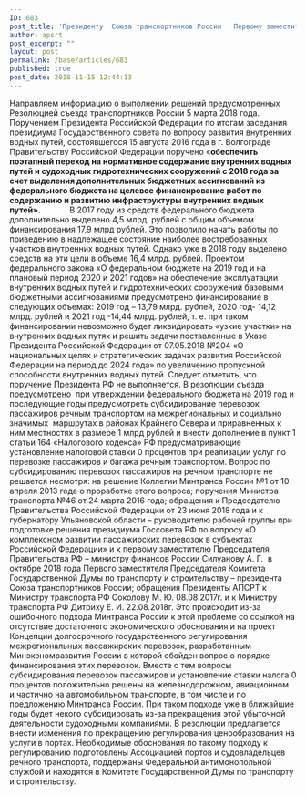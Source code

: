 ```yaml
---
ID: 683
post_title: 'Президенту  Союза транспортников России   Первому заместителю Председателя  Комитета по транспорту и строительству   Государственной Думы   Ефимову В.Б.'
author: apsrt
post_excerpt: ""
layout: post
permalink: /base/articles/683
published: true
post_date: 2018-11-15 12:44:13
---
```

Направляем информацию о выполнении решений предусмотренных Резолюцией съезда транспортников России 5 марта 2018 года.
Поручением Президента Российской Федерации по итогам заседания президиума Государственного совета по вопросу развития внутренних водных путей, состоявшегося 15 августа 2016 года в г. Волгограде Правительству Российской Федерации поручено «<strong>обеспечить поэтапный переход на нормативное содержание внутренних водных путей и судоходных гидротехнических сооружений с 2018 года за счет выделения дополнительных бюджетных ассигнований из федерального бюджета на целевое финансирование работ по содержанию и развитию инфраструктуры внутренних водных путей».</strong>
<strong> </strong>           В 2017 году из средств федерального бюджета дополнительно выделено 4,5 млрд. рублей с общим объемом финансирования 17,9 млрд рублей. Это позволило начать работы по приведению в надлежащее состояние наиболее востребованных участков внутренних водных путей. Однако уже в 2018 году выделено средств на эти цели в объеме 16,4 млрд. рублей. Проектом федерального закона «О федеральном бюджете на 2019 год и на плановый период 2020 и 2021 годов» на обеспечение эксплуатации внутренних водных путей и гидротехнических сооружений базовыми бюджетными ассигнованиями предусмотрено финансирование в следующих объемах: 2019 год – 13,79 млрд. рублей, 2020 год- 14,12 млрд. рублей и 2021 год -14,44 млрд. рублей, т. е. при таком финансировании невозможно будет ликвидировать «узкие участки» на внутренних водных путях и решить задачи поставленные в Указе Президента Российской Федерации от 07.05.2018 №204 «О национальных целях и стратегических задачах развития Российской Федерации на период до 2024 года» по увеличению пропускной способности внутренних водных путей. Следует отметить, что поручение Президента РФ не выполняется.
В резолюции съезда<u> предусмотрено</u>  при утверждении федерального бюджета на 2019 год и последующие годы предусмотреть субсидирование перевозок пассажиров речным транспортом на межрегиональных и социально значимых  маршрутах в районах Крайнего Севера и приравненных к ним местностях в размере 1 млрд рублей и внести дополнение в пункт 1 статьи 164 «Налогового кодекса» РФ предусматривающие установление налоговой ставки 0 процентов при реализации услуг по перевозке пассажиров и багажа речным транспортом. Вопрос по субсидированию перевозок пассажиров на речном транспорте не решается несмотря: на решение Коллегии Минтранса России №1 от 10 апреля 2013 года о проработке этого вопроса; поручения Министра транспорта №46 от 24 марта 2016 года; обращения к Председателю Правительства Российской Федерации от 23 июня 2018 года и к губернатору Ульяновской области – руководителю рабочей группы при подготовке решения президиума Госсовета РФ по вопросу «О комплексном развитии пассажирских перевозок в субъектах Российской Федерации» и к первому заместителю Председателя Правительства РФ – министру финансов России Силуанову А. Г.  в октябре 2018 года Первого заместителя Председателя Комитета Государственной Думы по транспорту и строительству – президента Союза транспортников России; обращения Президенты АПСРТ к Министру транспорта РФ Соколову М. Ю. 08.08.2017г. и к Министру транспорта РФ Дитриху Е. И. 22.08.2018г.
Это происходит из-за ошибочного подхода Минтранса России к этой проблеме со ссылкой на отсутствие достаточного экономического обоснования и на проект Концепции долгосрочного государственного регулирования межрегиональных пассажирских перевозок, разработанным Минэкономразвития России в которой обойден вопрос о порядке финансирования этих перевозок.
Вместе с тем вопросы субсидирования перевозок пассажиров и установление ставки налога 0 процентов положительно решены на железнодорожном, авиационном  и частично на автомобильном транспорте, в том числе и по предложению Минтранса России. При таком подходе уже в ближайшие годы будет некого субсидировать из-за прекращения этой убыточной деятельности судоходными компаниями.
В резолюции предлагается внести изменения по прекращению регулирования ценообразования на услуги в портах. Необходимые обоснования по такому подходу к регулированию подготовлены Ассоциацией портов и судовладельцев речного транспорта, поддержаны Федеральной антимонопольной службой и находятся в Комитете Государственной Думы по транспорту и строительству.